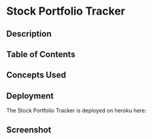 # Stock Portfolio Tracker 

## Description 

## Table of Contents 

## Concepts Used 

## Deployment 
The Stock Portfolio Tracker is deployed on heroku here: 

## Screenshot



